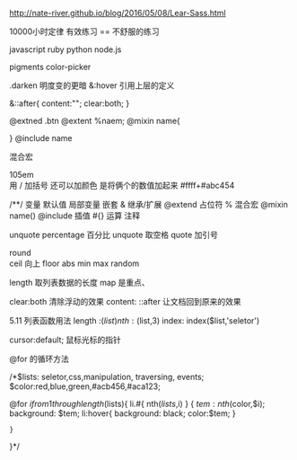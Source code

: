 http://nate-river.github.io/blog/2016/05/08/Lear-Sass.html

10000小时定律
有效练习 ==  不舒服的练习


javascript
ruby python
node.js

pigments
color-picker

.darken   明度变的更暗
&:hover   引用上层的定义


&::after{
	content:"";
	clear:both;
}



@extned .btn
@extent %naem;
@mixin name{
	
}
@include name


混合宏

105em  
用 / 加括号
还可以加颜色        是将俩个的数值加起来   #ffff+#abc454



/**/
变量  默认值   局部变量
嵌套     &
继承/扩展    @extend
占位符       %
混合宏       @mixin name()    @include
插值        #{}
运算
注释


unquote
percentage   百分比
unquote   取空格
quote     加引号

round     
ceil    向上
floor
abs
min
max
random



length 取列表数据的长度
map 是重点、

clear:both    清除浮动的效果
content:
::after 让文档回到原来的效果




5.11 列表函数用法
length :($list)
nth:($list,3)
index: index($list,'seletor')


cursor:default;    鼠标光标的指针





@for 的循环方法

/*$lists: seletor,css,manipulation, traversing, events;
$color:red,blue,green,#acb456,#aca123;

  @for $i from 1 through length($lists){
    li.#{ nth($lists,$i) } {
        $tem:nth($color,$i);
        background: $tem;
        li:hover{
        background: black;
        color:$tem;
        }

    }
  }*/